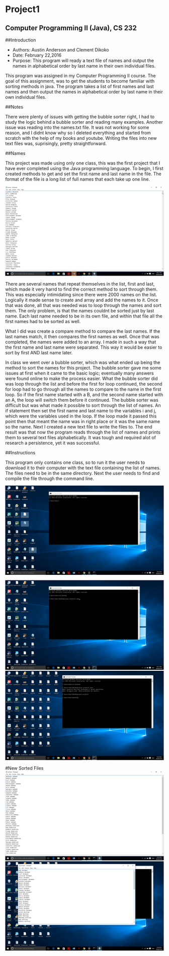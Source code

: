 # Project1
## Computer Programming II (Java), CS 232
##Introduction

* Authors: Austin Anderson and Clement Dikoko
* Date: February 22,2016
* Purpose: This program will ready a text file of names and output the names in alphabetical order by last name in their own individual files.

This program was assigned in my Computer Programming II course. The goal of this assignment, was to get the students to become familiar with sorting methods in java. The program takes a list of first names and last names and then output the names in alphabetical order by last name in their own individual files. 

##Notes

There were plenty of issues with getting the bubble sorter right, I had to study the logic behind a bubble sorter and reading many examples. Another issue was reading into the names.txt file. It was not working for some reason, and I didnt know why so I deleted everything and started from scratch with the help of my books and youtube. Writing the files into new text files was, suprisingly, pretty straightforward. 

##Names

This project was made using only one class, this was the first project that I have ever completed using the Java programming language.
To begin, I first created methods to get and set the first name and last name in the file. The format of the file is a long list of full names that each take up one line.

![alt](https://github.com/cdikoko/Project1/blob/master/Screenshot%20(29).png)

There are several names that repeat themselves in the list, first and last, which made it very harrd to find the correct method to sort through them. This was especially intimidating since there were 2000 names on the list. Logically it made sense to create and array and add the names to it. Once that was done, all that was needed was to loop through the names and sort them. The only problem, is that the names couldnt be sorted just by last name. Each last name needed to be in its own file, and within that file all the first names had to be sorted as well. 

What I did was create a compare method to compare the last names. If the last names match, it then compares the first names as well. Once that was completed, the names were added to an array. I made in such a way that the first name and last name were separated. This way it would be easier to sort by first AND last name later.

In class we went over a bubble sorter, which was what ended up being the method to sort the names for this project. The bubble sorter gave me some issues at first when it came to the basic logic; eventually many answers were found online to make the process easier. What the bubble sorter did was loop through the list and before the first for loop continued, the second for loop had to go through all the names to compare to the name in the first loop. So if the first name started with a B, and the second name started with an A, the loop will switch them before it continued. The bubble sorter was difficult but was what made it possible to sort through the list of names. An if statement then set the first name and last name to the variables i and j, which were the variables used in the loop. If the loop made it passed this point then that meant the name was in right place or it was the same name so the name. Next I created a new text file to write the files to. The end result was that now the program reads through the list of names and prints them to several text files alphabetically. It was tough and required alot of research a persistence, yet it was successful.


##Instructions

This program only contains one class, so to run it the user needs to download it to their computer with the text file containing the list of names. The files need to be in the same directory. Next the user needs to find and compile the file through the command line. 

![alt](https://github.com/cdikoko/Project1/blob/master/Screenshot%20(30).png)

![alt](https://github.com/cdikoko/Project1/blob/master/Screenshot%20(31).png)
![alt](https://github.com/cdikoko/Project1/blob/master/Screenshot%20(32).png)

#New Sorted Files
![alt](https://github.com/cdikoko/Project1/blob/master/Screenshot%20(33).png)
![alt](https://github.com/cdikoko/Project1/blob/master/Screenshot%20(34).png)
